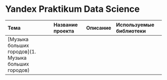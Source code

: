 # Yandex Praktikum Data Science

| Тема | Название проекта | Описание | Используемые библиотеки |
| :---------------------- | :---------------------- | :---------------------- | :---------------------- |
| [Музыка больших городов](1. Музыка больших городов) | 
